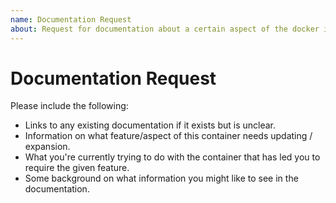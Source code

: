 ```yaml
---
name: Documentation Request
about: Request for documentation about a certain aspect of the docker image / container
---
```


# Documentation Request

<!-- Delete this line and everything below it, but read below first for information on what you should include -->
Please include the following:

 * Links to any existing documentation if it exists but is unclear.
 * Information on what feature/aspect of this container needs updating / expansion.
 * What you're currently trying to do with the container that has led you to require the given feature.
 * Some background on what information you might like to see in the documentation.
